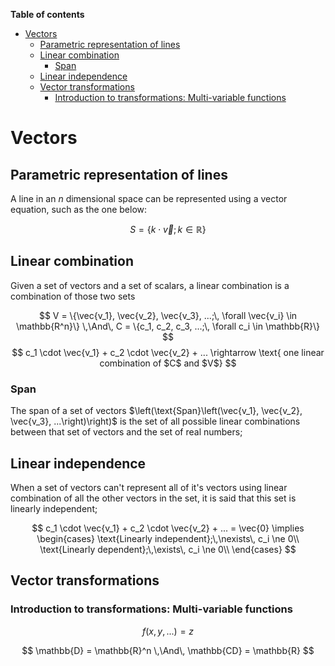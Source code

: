 **Table of contents**

- [Vectors](#vectors)
  - [Parametric representation of lines](#parametric-representation-of-lines)
  - [Linear combination](#linear-combination)
    - [Span](#span)
  - [Linear independence](#linear-independence)
  - [Vector transformations](#vector-transformations)
    - [Introduction to transformations: Multi-variable functions](#introduction-to-transformations-multi-variable-functions)

# Vectors 

## Parametric representation of lines

A line in an $n$ dimensional space can be represented using a vector equation, such as the one below:

$$
S = \{k \cdot \vec{v};\, k \in \mathbb{R}\}
$$

## Linear combination

Given a set of vectors and a set of scalars, a linear combination is a combination of those two sets

$$
V = \{\vec{v_1}, \vec{v_2}, \vec{v_3}, ...;\, \forall \vec{v_i} \in \mathbb{R^n}\}
\,\And\,
C = \{c_1, c_2, c_3, ...;\, \forall c_i \in \mathbb{R}\}
$$
$$
c_1 \cdot \vec{v_1} + c_2 \cdot \vec{v_2} + ... \rightarrow \text{ one linear combination of $C$ and $V$}
$$

### Span

The span of a set of vectors $\left(\text{Span}\left(\vec{v_1}, \vec{v_2}, \vec{v_3}, ...\right)\right)$ is the set of all possible linear combinations between that set of vectors and the set of real numbers;

## Linear independence

When a set of vectors can't represent all of it's vectors using linear combination of all the other vectors in the set, it is said that this set is linearly independent;

$$
c_1 \cdot \vec{v_1} + c_2 \cdot \vec{v_2} + ... = \vec{0}
\implies
\begin{cases}
  \text{Linearly independent};\,\nexists\, c_i \ne 0\\
  \text{Linearly dependent};\,\exists\, c_i \ne 0\\
\end{cases}
$$



## Vector transformations

### Introduction to transformations: Multi-variable functions 

$$
f(x, y, ...) = z
$$

$$
\mathbb{D} = \mathbb{R}^n \,\And\, \mathbb{CD} = \mathbb{R}
$$